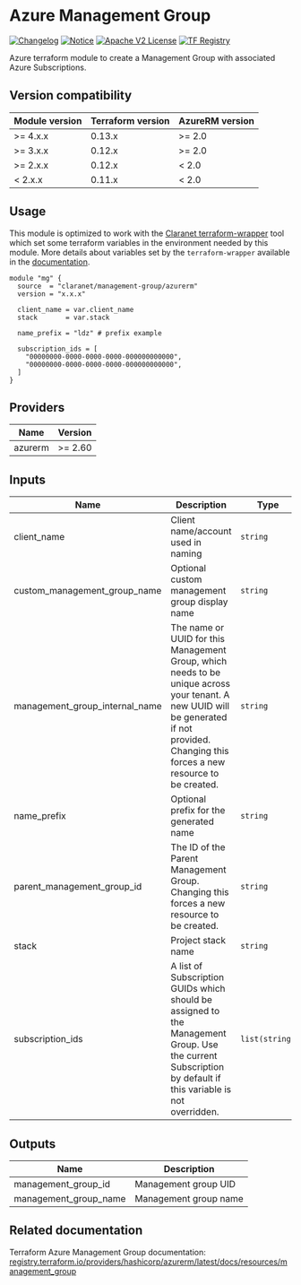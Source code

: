 # Azure Management Group
[![Changelog](https://img.shields.io/badge/changelog-release-green.svg)](CHANGELOG.md) [![Notice](https://img.shields.io/badge/notice-copyright-yellow.svg)](NOTICE) [![Apache V2 License](https://img.shields.io/badge/license-Apache%20V2-orange.svg)](LICENSE) [![TF Registry](https://img.shields.io/badge/terraform-registry-blue.svg)](https://registry.terraform.io/modules/claranet/management-group/azurerm/)

Azure terraform module to create a Management Group with associated Azure Subscriptions.

## Version compatibility

| Module version | Terraform version | AzureRM version |
| -------------- | ----------------- | --------------- |
| >= 4.x.x       | 0.13.x            | >= 2.0          |
| >= 3.x.x       | 0.12.x            | >= 2.0          |
| >= 2.x.x       | 0.12.x            | < 2.0           |
| <  2.x.x       | 0.11.x            | < 2.0           |

## Usage

This module is optimized to work with the [Claranet terraform-wrapper](https://github.com/claranet/terraform-wrapper) tool
which set some terraform variables in the environment needed by this module.
More details about variables set by the `terraform-wrapper` available in the [documentation](https://github.com/claranet/terraform-wrapper#environment).

```hcl
module "mg" {
  source  = "claranet/management-group/azurerm"
  version = "x.x.x"

  client_name = var.client_name
  stack       = var.stack

  name_prefix = "ldz" # prefix example

  subscription_ids = [
    "00000000-0000-0000-0000-000000000000",
    "00000000-0000-0000-0000-000000000000",
  ]
}
```

## Providers

| Name    | Version |
| ------- | ------- |
| azurerm | >= 2.60 |

## Inputs

| Name                              | Description                                                                                                                                                                               | Type           | Default | Required |
| --------------------------------- | ----------------------------------------------------------------------------------------------------------------------------------------------------------------------------------------- | -------------- | ------- | :------: |
| client\_name                      | Client name/account used in naming                                                                                                                                                        | `string`       | n/a     |   yes    |
| custom\_management\_group\_name   | Optional custom management group display name                                                                                                                                             | `string`       | `""`    |    no    |
| management\_group\_internal\_name | The name or UUID for this Management Group, which needs to be unique across your tenant. A new UUID will be generated if not provided. Changing this forces a new resource to be created. | `string`       | `null`  |    no    |
| name\_prefix                      | Optional prefix for the generated name                                                                                                                                                    | `string`       | `""`    |    no    |
| parent\_management\_group\_id     | The ID of the Parent Management Group. Changing this forces a new resource to be created.                                                                                                 | `string`       | `null`  |    no    |
| stack                             | Project stack name                                                                                                                                                                        | `string`       | n/a     |   yes    |
| subscription\_ids                 | A list of Subscription GUIDs which should be assigned to the Management Group. Use the current Subscription by default if this variable is not overridden.                                | `list(string)` | `null`  |    no    |

## Outputs

| Name                    | Description           |
| ----------------------- | --------------------- |
| management\_group\_id   | Management group UID  |
| management\_group\_name | Management group name |

## Related documentation

Terraform Azure Management Group documentation: [registry.terraform.io/providers/hashicorp/azurerm/latest/docs/resources/management_group](https://registry.terraform.io/providers/hashicorp/azurerm/latest/docs/resources/management_group)

